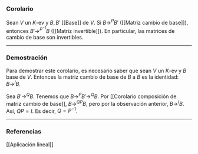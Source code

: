 ### Corolario

Sean $V$ un $K$-ev y $B, B'$ [[Base]] de $V$. Si $B \rightarrow^P B'$ ([[Matriz cambio de base]]), entonces $B' \rightarrow^{P^{-1}} B$ ([[Matriz invertible]]). En particular, las matrices de cambio de base son invertibles.

---
### Demostración

Para demostrar este corolario, es necesario saber que sean $V$ un $K$-ev y $B$ base de $V$. Entonces la matriz cambio de base de $B$ a $B$ es la identidad: $B \rightarrow^I B$.

Sea $B' \rightarrow^Q B$. Tenemos que $B \rightarrow^P B' \rightarrow^Q B$. Por [[Corolario composición de matriz cambio de base]], $B \rightarrow^{QP} B$, pero por la observación anterior, $B \rightarrow^I B$. Así, $QP = I$. Es decir, $Q = P^{-1}$.

---
### Referencias

[[Aplicación lineal]]